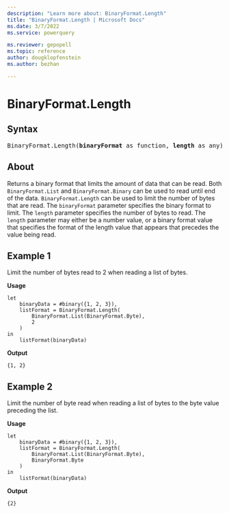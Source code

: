 ```yaml
---
description: "Learn more about: BinaryFormat.Length"
title: "BinaryFormat.Length | Microsoft Docs"
ms.date: 3/7/2022
ms.service: powerquery

ms.reviewer: gepopell
ms.topic: reference
author: dougklopfenstein
ms.author: bezhan

---
```

# BinaryFormat.Length

## Syntax

<pre>
BinaryFormat.Length(<b>binaryFormat</b> as function, <b>length</b> as any) as function
</pre>
  
## About

Returns a binary format that limits the amount of data that can be read. Both `BinaryFormat.List` and `BinaryFormat.Binary` can be used to read until end of the data. `BinaryFormat.Length` can be used to limit the number of bytes that are read. The `binaryFormat` parameter specifies the binary format to limit. The `length` parameter specifies the number of bytes to read. The `length` parameter may either be a number value, or a binary format value that specifies the format of the length value that appears that precedes the value being read.

## Example 1

Limit the number of bytes read to 2 when reading a list of bytes.

**Usage**

```powerquery-m
let
    binaryData = #binary({1, 2, 3}),
    listFormat = BinaryFormat.Length(
        BinaryFormat.List(BinaryFormat.Byte),
        2
    )
in
    listFormat(binaryData)
```

**Output**

`{1, 2}`

## Example 2

Limit the number of byte read when reading a list of bytes to the byte value preceding the list.

**Usage**

```powerquery-m
let
    binaryData = #binary({1, 2, 3}),
    listFormat = BinaryFormat.Length(
        BinaryFormat.List(BinaryFormat.Byte),
        BinaryFormat.Byte
    )
in
    listFormat(binaryData)
```

**Output**

`{2}`
